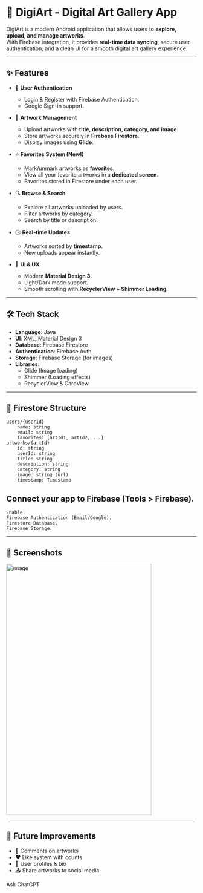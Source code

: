 # 🎨 DigiArt - Digital Art Gallery App

DigiArt is a modern Android application that allows users to **explore, upload, and manage artworks**.  
With Firebase integration, it provides **real-time data syncing**, secure user authentication, and a clean UI for a smooth digital art gallery experience.  

---

## ✨ Features

- 🔐 **User Authentication**
  - Login & Register with Firebase Authentication.
  - Google Sign-in support.

- 📂 **Artwork Management**
  - Upload artworks with **title, description, category, and image**.
  - Store artworks securely in **Firebase Firestore**.
  - Display images using **Glide**.

- ⭐ **Favorites System (New!)**
  - Mark/unmark artworks as **favorites**.
  - View all your favorite artworks in a **dedicated screen**.
  - Favorites stored in Firestore under each user.

- 🔍 **Browse & Search**
  - Explore all artworks uploaded by users.
  - Filter artworks by category.
  - Search by title or description.

- 🕒 **Real-time Updates**
  - Artworks sorted by **timestamp**.
  - New uploads appear instantly.

- 🎨 **UI & UX**
  - Modern **Material Design 3**.
  - Light/Dark mode support.
  - Smooth scrolling with **RecyclerView + Shimmer Loading**.

---

## 🛠️ Tech Stack

- **Language**: Java  
- **UI**: XML, Material Design 3  
- **Database**: Firebase Firestore  
- **Authentication**: Firebase Auth  
- **Storage**: Firebase Storage (for images)  
- **Libraries**:
  - Glide (Image loading)
  - Shimmer (Loading effects)
  - RecyclerView & CardView

---

## 📂 Firestore Structure

```plaintext
users/{userId}
    name: string
    email: string
    favorites: [artId1, artId2, ...]
artworks/{artId}
    id: string
    userId: string
    title: string
    description: string
    category: string
    image: string (url)
    timestamp: Timestamp
```

## Connect your app to Firebase (Tools > Firebase).
```
Enable:
Firebase Authentication (Email/Google).
Firestore Database.
Firebase Storage.
```
---
## 📸 Screenshots
<img width="384" height="663" alt="image" src="https://github.com/user-attachments/assets/301ffa06-dc1f-4635-aea0-6a1d4e90abe9" />

---
## 🎯 Future Improvements
- 💬 Comments on artworks
- ❤️ Like system with counts
- 👤 User profiles & bio
- 📤 Share artworks to social media







Ask ChatGPT
